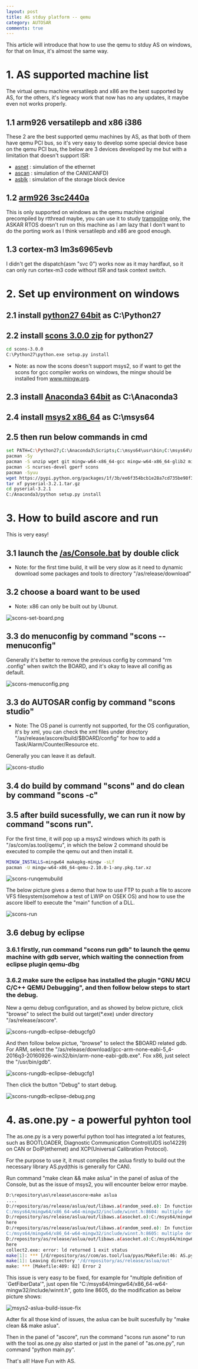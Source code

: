 ```yaml
---
layout: post
title: AS stduy platform -- qemu
category: AUTOSAR
comments: true
---
```


This article will introduce that how to use the qemu to stduy AS on windows, for that on linux, it's almost the same way.

# 1. AS supported machine list

The virtual qemu machine versatilepb and x86 are the best supported by AS, for the others, it's legeacy work that now has no any updates, it maybe even not works properly.

## 1.1 arm926 versatilepb and x86 i386

These 2 are the best supported qemu machines by AS, as that both of them have qemu PCI bus, so it's very easy to develop some special device base on the qemu PCI bus, the below are 3 devices developed by me but with a limitation that doesn't support ISR:

* [asnet](https://github.com/parai/as/blob/master/com/as.tool/qemu/hw/char/asnet.c) : simulation of the ethernet
* [ascan](https://github.com/parai/as/blob/master/com/as.tool/qemu/hw/char/ascan.c) : simulation of the CAN(CANFD)
* [asblk](https://github.com/parai/as/blob/master/com/as.tool/qemu/hw/char/asblk.c) : simulation of the storage block device

## 1.2 [arm926 3sc2440a](https://github.com/parai/as/blob/master/com/as.application/board.s3c2440a/qemu)

This is only supported on windows as the qemu machine original precompiled by rtthread maybe, you can use it to study [trampoline](https://github.com/TrampolineRTOS/trampoline) only, the ASKAR RTOS doesn't run on this machine as I am lazy that I don't want to do the porting work as I think versatilepb and x86 are good enough.

## 1.3 cortex-m3 lm3s6965evb

I didn't get the dispatch(asm "svc 0") works now as it may hardfaut, so it can only run cortex-m3 code without ISR and task context switch. 

# 2. Set up environment on windows

## 2.1 install [python27 64bit](https://www.python.org) as C:\Python27

## 2.2 install [scons 3.0.0 zip](http://scons.org/pages/download.html) for python27

```sh
cd scons-3.0.0
C:\Python27\python.exe setup.py install
```

* Note: as now the scons doesn't support msys2, so if want to get the scons for gcc compiler works on windows, the mingw should be installed from www.mingw.org.

## 2.3 install [Anaconda3 64bit](https://www.anaconda.com/download/) as C:\Anaconda3

## 2.4 install [msys2 x86_64](http://www.msys2.org/) as C:\msys64

## 2.5 then run below commands in cmd

```sh
set PATH=C:\Python27;C:\Anaconda3\Scripts;C:\msys64\usr\bin;C:\msys64\mingw64\bin;%PATH%
pacman -Sy
pacman -S unzip wget git mingw-w64-x86_64-gcc mingw-w64-x86_64-glib2 mingw-w64-x86_64-gtk3
pacman -S ncurses-devel gperf scons
pacman -Syuu
wget https://pypi.python.org/packages/1f/3b/ee6f354bcb1e28a7cd735be98f39ecf80554948284b41e9f7965951befa6/pyserial-3.2.1.tar.gz#md5=7142a421c8b35d2dac6c47c254db023d
tar xf pyserial-3.2.1.tar.gz
cd pyserial-3.2.1
C:/Anaconda3/python setup.py install
```

# 3. How to build ascore and run

This is very easy!

## 3.1 launch the [/as/Console.bat](https://github.com/parai/as/blob/master/Console.bat) by double click

* Note: for the first time build, it will be very slow as it need to dynamic download some packages and tools to directory "/as/release/download"

## 3.2 choose a board want to be used

* Note: x86 can only be built out by Ubunut.

![scons-set-board.png](/as/images/rewoa/scons-set-board.png)

## 3.3 do menuconfig by command "scons --menuconfig"

Generally it's better to remove the previous config by command "rm .config" when switch the BOARD, and it's okay to leave all conifig as default.

![scons-menuconfig.png](/as/images/rewoa/scons-menuconfig.png)

## 3.3 do AUTOSAR config by command "scons studio"

* Note: The OS panel is currently not supported, for the OS configuration, it's by xml, you can check the xml files under directory "/as/release/ascore/build/$BOARD/config" for how to add a Task/Alarm/Counter/Resource etc.

Generally you can leave it as default.

![scons-studio](/as/images/rewoa/scons-studio.png)

## 3.4 do build by command "scons" and do clean by command "scons -c"

## 3.5 after build sucessfully, we can run it now by command "scons run".

For the first time, it will pop up a msys2 windows which its path is "/as/com/as.tool/qemu", in which the below 2 command should be executed to compile the qemu out and then install it.

```sh
MINGW_INSTALLS=mingw64 makepkg-mingw -sLf
pacman -U mingw-w64-x86_64-qemu-2.10.0-1-any.pkg.tar.xz
```

![scons-runqemubuild](/as/images/rewoa/scons-runqemubuild.png)

The below picture gives a demo that how to use FTP to push a file to ascore VFS filesystem(somehow a test of LWIP on OSEK OS) and how to use the ascore libelf to execute the "main" function of a DLL.

![scons-run](/as/images/rewoa/scons-run.png)

## 3.6 debug by eclipse

### 3.6.1 firstly, run command "scons run gdb" to launch the qemu machine with gdb server, which waiting the connection from eclipse plugin qemu-dbg

### 3.6.2 make sure the eclipse has installed the plugin "GNU MCU C/C++ QEMU Debugging", and then follow below steps to start the debug.

New a qemu debug configuration, and as showed by below picture, click "browse" to select the build out target(*.exe) under directory "/as/release/ascore".

![scons-rungdb-eclipse-debugcfg0](/as/images/rewoa/scons-rungdb-eclipse-debugcfg0.png)

And then follow below pictue, "browse" to select the $BOARD related gdb. For ARM, select the "/as/release/download/gcc-arm-none-eabi-5_4-2016q3-20160926-win32/bin/arm-none-eabi-gdb.exe". Fox x86, just select the "/usr/bin/gdb".

![scons-rungdb-eclipse-debugcfg1](/as/images/rewoa/scons-rungdb-eclipse-debugcfg1.png)

Then click the button "Debug" to start debug.

![scons-rungdb-eclipse-debug.png](/as/images/rewoa/scons-rungdb-eclipse-debug.png)

# 4. as.one.py - a powerful pyhton tool

The as.one.py is a very powerful python tool has integrated a lot features, such as BOOTLOADER, Diagnostic Communication Control(UDS iso14229) on CAN or DoIP(ethernet) and XCP(Universal Calibration Protocol).

For the purpose to use it, it must compiles the aslua firstly to build out the necessary library AS.pyd(this is generally for CAN).

Run command "make clean && make aslua" in the panel of aslua of the Console, but as the issue of msys2, you will encounter below error maybe.

```sh
D:\repository\as\release\ascore>make aslua
....
D:/repository/as/release/aslua/out/libaws.a(random_seed.o): In function `GetCurrentFiber':
C:/msys64/mingw64/x86_64-w64-mingw32/include/winnt.h:8604: multiple definition of `GetCurrentFiber'
D:/repository/as/release/aslua/out/libaws.a(asocket.o):C:/msys64/mingw64/x86_64-w64-mingw32/include/winnt.h:8604: first defined
here
D:/repository/as/release/aslua/out/libaws.a(random_seed.o): In function `GetFiberData':
C:/msys64/mingw64/x86_64-w64-mingw32/include/winnt.h:8605: multiple definition of `GetFiberData'
D:/repository/as/release/aslua/out/libaws.a(asocket.o):C:/msys64/mingw64/x86_64-w64-mingw32/include/winnt.h:8605: first defined
here
collect2.exe: error: ld returned 1 exit status
make[1]: *** [/d/repository/as//com/as.tool/lua/pyas/Makefile:46: AS.pyd] Error 1
make[1]: Leaving directory '/d/repository/as/release/aslua/out'
make: *** [Makefile:409: 82] Error 2
```

This issue is very easy to be fixed, for example for "multiple definition of `GetFiberData'", just open file "C:/msys64/mingw64/x86_64-w64-mingw32/include/winnt.h", goto line 8605, do the modification as below picture shows:

![msys2-aslua-build-issue-fix](/as/images/rewoa/msys2-aslua-build-issue-fix.png)

Adter fix all those kind of issues, the aslua can be built sucesfully by "make clean && make aslua".

Then in the panel of "ascore", run the command "scons run asone" to run with the tool as.one.py also started or just in the panel of "as.one.py", run command "python main.py".

That's all! Have Fun with AS.
